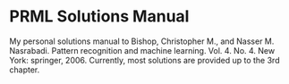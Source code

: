 # PRML Solutions Manual

My personal solutions manual to Bishop, Christopher M., and Nasser M. Nasrabadi. Pattern recognition and machine learning. Vol. 4. No. 4. New York: springer, 2006. 
Currently, most solutions are provided up to the 3rd chapter.
